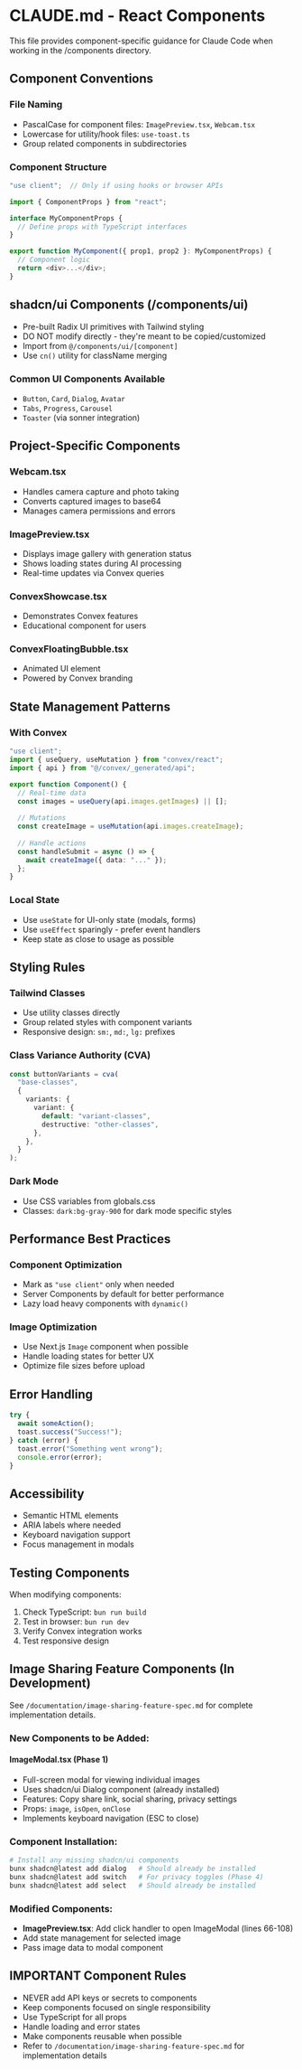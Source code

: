 # CLAUDE.md - React Components

This file provides component-specific guidance for Claude Code when working in the /components directory.

## Component Conventions

### File Naming
- PascalCase for component files: `ImagePreview.tsx`, `Webcam.tsx`
- Lowercase for utility/hook files: `use-toast.ts`
- Group related components in subdirectories

### Component Structure
```typescript
"use client";  // Only if using hooks or browser APIs

import { ComponentProps } from "react";

interface MyComponentProps {
  // Define props with TypeScript interfaces
}

export function MyComponent({ prop1, prop2 }: MyComponentProps) {
  // Component logic
  return <div>...</div>;
}
```

## shadcn/ui Components (/components/ui)
- Pre-built Radix UI primitives with Tailwind styling
- DO NOT modify directly - they're meant to be copied/customized
- Import from `@/components/ui/[component]`
- Use `cn()` utility for className merging

### Common UI Components Available
- `Button`, `Card`, `Dialog`, `Avatar`
- `Tabs`, `Progress`, `Carousel`
- `Toaster` (via sonner integration)

## Project-Specific Components

### Webcam.tsx
- Handles camera capture and photo taking
- Converts captured images to base64
- Manages camera permissions and errors

### ImagePreview.tsx
- Displays image gallery with generation status
- Shows loading states during AI processing
- Real-time updates via Convex queries

### ConvexShowcase.tsx
- Demonstrates Convex features
- Educational component for users

### ConvexFloatingBubble.tsx
- Animated UI element
- Powered by Convex branding

## State Management Patterns

### With Convex
```typescript
"use client";
import { useQuery, useMutation } from "convex/react";
import { api } from "@/convex/_generated/api";

export function Component() {
  // Real-time data
  const images = useQuery(api.images.getImages) || [];
  
  // Mutations
  const createImage = useMutation(api.images.createImage);
  
  // Handle actions
  const handleSubmit = async () => {
    await createImage({ data: "..." });
  };
}
```

### Local State
- Use `useState` for UI-only state (modals, forms)
- Use `useEffect` sparingly - prefer event handlers
- Keep state as close to usage as possible

## Styling Rules

### Tailwind Classes
- Use utility classes directly
- Group related styles with component variants
- Responsive design: `sm:`, `md:`, `lg:` prefixes

### Class Variance Authority (CVA)
```typescript
const buttonVariants = cva(
  "base-classes",
  {
    variants: {
      variant: {
        default: "variant-classes",
        destructive: "other-classes",
      },
    },
  }
);
```

### Dark Mode
- Use CSS variables from globals.css
- Classes: `dark:bg-gray-900` for dark mode specific styles

## Performance Best Practices

### Component Optimization
- Mark as `"use client"` only when needed
- Server Components by default for better performance
- Lazy load heavy components with `dynamic()`

### Image Optimization
- Use Next.js `Image` component when possible
- Handle loading states for better UX
- Optimize file sizes before upload

## Error Handling
```typescript
try {
  await someAction();
  toast.success("Success!");
} catch (error) {
  toast.error("Something went wrong");
  console.error(error);
}
```

## Accessibility
- Semantic HTML elements
- ARIA labels where needed
- Keyboard navigation support
- Focus management in modals

## Testing Components
When modifying components:
1. Check TypeScript: `bun run build`
2. Test in browser: `bun run dev`
3. Verify Convex integration works
4. Test responsive design

## Image Sharing Feature Components (In Development)
See `/documentation/image-sharing-feature-spec.md` for complete implementation details.

### New Components to be Added:

#### ImageModal.tsx (Phase 1)
- Full-screen modal for viewing individual images
- Uses shadcn/ui Dialog component (already installed)
- Features: Copy share link, social sharing, privacy settings
- Props: `image`, `isOpen`, `onClose`
- Implements keyboard navigation (ESC to close)

### Component Installation:
```bash
# Install any missing shadcn/ui components
bunx shadcn@latest add dialog   # Should already be installed
bunx shadcn@latest add switch   # For privacy toggles (Phase 4)
bunx shadcn@latest add select   # Should already be installed
```

### Modified Components:
- **ImagePreview.tsx**: Add click handler to open ImageModal (lines 66-108)
- Add state management for selected image
- Pass image data to modal component

## IMPORTANT Component Rules
- NEVER add API keys or secrets to components
- Keep components focused on single responsibility
- Use TypeScript for all props
- Handle loading and error states
- Make components reusable when possible
- Refer to `/documentation/image-sharing-feature-spec.md` for implementation details